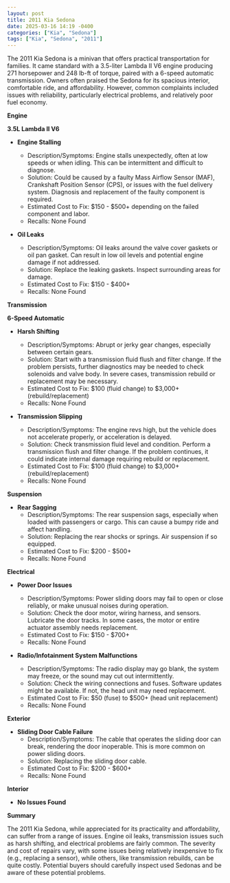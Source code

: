 ```yaml
---
layout: post
title: 2011 Kia Sedona
date: 2025-03-16 14:19 -0400
categories: ["Kia", "Sedona"]
tags: ["Kia", "Sedona", "2011"]
---
```

The 2011 Kia Sedona is a minivan that offers practical transportation for families. It came standard with a 3.5-liter Lambda II V6 engine producing 271 horsepower and 248 lb-ft of torque, paired with a 6-speed automatic transmission. Owners often praised the Sedona for its spacious interior, comfortable ride, and affordability. However, common complaints included issues with reliability, particularly electrical problems, and relatively poor fuel economy.

**Engine**

**3.5L Lambda II V6**

*   **Engine Stalling**
    *   Description/Symptoms: Engine stalls unexpectedly, often at low speeds or when idling. This can be intermittent and difficult to diagnose.
    *   Solution: Could be caused by a faulty Mass Airflow Sensor (MAF), Crankshaft Position Sensor (CPS), or issues with the fuel delivery system. Diagnosis and replacement of the faulty component is required.
    *   Estimated Cost to Fix: $150 - $500+ depending on the failed component and labor.
    *   Recalls: None Found

*   **Oil Leaks**
    *   Description/Symptoms: Oil leaks around the valve cover gaskets or oil pan gasket. Can result in low oil levels and potential engine damage if not addressed.
    *   Solution: Replace the leaking gaskets. Inspect surrounding areas for damage.
    *   Estimated Cost to Fix: $150 - $400+
    *   Recalls: None Found

**Transmission**

**6-Speed Automatic**

*   **Harsh Shifting**
    *   Description/Symptoms: Abrupt or jerky gear changes, especially between certain gears.
    *   Solution: Start with a transmission fluid flush and filter change. If the problem persists, further diagnostics may be needed to check solenoids and valve body. In severe cases, transmission rebuild or replacement may be necessary.
    *   Estimated Cost to Fix: $100 (fluid change) to $3,000+ (rebuild/replacement)
    *   Recalls: None Found

*   **Transmission Slipping**
    *   Description/Symptoms: The engine revs high, but the vehicle does not accelerate properly, or acceleration is delayed.
    *   Solution: Check transmission fluid level and condition. Perform a transmission flush and filter change. If the problem continues, it could indicate internal damage requiring rebuild or replacement.
    *   Estimated Cost to Fix: $100 (fluid change) to $3,000+ (rebuild/replacement)
    *   Recalls: None Found

**Suspension**

*   **Rear Sagging**
    *   Description/Symptoms: The rear suspension sags, especially when loaded with passengers or cargo. This can cause a bumpy ride and affect handling.
    *   Solution: Replacing the rear shocks or springs. Air suspension if so equipped.
    *   Estimated Cost to Fix: $200 - $500+
    *   Recalls: None Found

**Electrical**

*   **Power Door Issues**
    *   Description/Symptoms: Power sliding doors may fail to open or close reliably, or make unusual noises during operation.
    *   Solution: Check the door motor, wiring harness, and sensors. Lubricate the door tracks. In some cases, the motor or entire actuator assembly needs replacement.
    *   Estimated Cost to Fix: $150 - $700+
    *   Recalls: None Found

*   **Radio/Infotainment System Malfunctions**
    *   Description/Symptoms: The radio display may go blank, the system may freeze, or the sound may cut out intermittently.
    *   Solution: Check the wiring connections and fuses. Software updates might be available. If not, the head unit may need replacement.
    *   Estimated Cost to Fix: $50 (fuse) to $500+ (head unit replacement)
    *   Recalls: None Found

**Exterior**

*   **Sliding Door Cable Failure**
    *   Description/Symptoms: The cable that operates the sliding door can break, rendering the door inoperable. This is more common on power sliding doors.
    *   Solution: Replacing the sliding door cable.
    *   Estimated Cost to Fix: $200 - $600+
    *   Recalls: None Found

**Interior**

*   **No Issues Found**

**Summary**

The 2011 Kia Sedona, while appreciated for its practicality and affordability, can suffer from a range of issues. Engine oil leaks, transmission issues such as harsh shifting, and electrical problems are fairly common. The severity and cost of repairs vary, with some issues being relatively inexpensive to fix (e.g., replacing a sensor), while others, like transmission rebuilds, can be quite costly. Potential buyers should carefully inspect used Sedonas and be aware of these potential problems.

